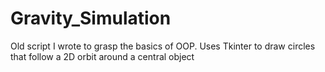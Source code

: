 # Gravity_Simulation
Old script I wrote to grasp the basics of OOP. Uses Tkinter to draw circles that follow a 2D orbit around a central object
